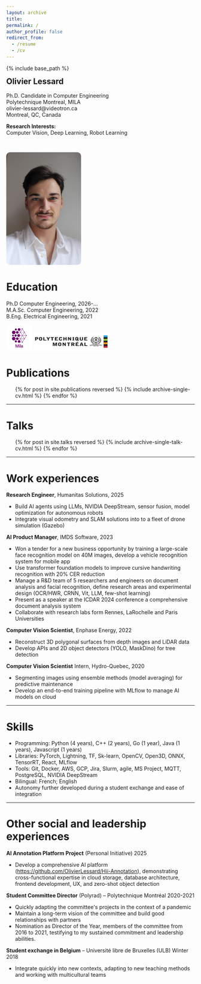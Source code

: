 ```yaml
---
layout: archive
title:
permalink: /
author_profile: false
redirect_from:
  - /resume
  - /cv
---
```


{% include base_path %}

<div style="display: flex; align-items: center; gap: 30px; margin-bottom: 30px; flex-wrap: wrap;">
  <div style="text-align: left; max-width: 400px;">
    <h2 style="margin-top: 0;"><strong>Olivier Lessard</strong></h2>
    <p>Ph.D. Candidate in Computer Engineering<br>
    Polytechnique Montreal, MILA<br>
    <i class="fa fa-envelope"></i> olivier-lessard@videotron.ca<br>
    <i class="fa fa-map-marker"></i> Montreal, QC, Canada</p>
    <p><strong>Research Interests:</strong><br>
    Computer Vision, Deep Learning, Robot Learning</p>
  </div>
  <div>
    <img src='/images/LinkedIn IMG_6997.JPG' width='200' style='border-radius: 10px;'>
  </div>
</div>

Education 
======

Ph.D    Computer Engineering,   2026-...<br>
M.A.Sc. Computer Engineering,   2022<br>
B.Eng.  Electrical Engineering, 2021<br>

<img src='/images/mila.jpg' width='70' height='70'>
<img src='/images/polymtl.png' width='200' height='50'><br>

Publications
======
  <ul>{% for post in site.publications reversed %}
    {% include archive-single-cv.html %}
  {% endfor %}</ul>

---

Talks
======
  <ul>{% for post in site.talks reversed %}
    {% include archive-single-talk-cv.html  %}
  {% endfor %}</ul>
  
<!-- Teaching
======
  <ul>{% for post in site.teaching reversed %}
    {% include archive-single-cv.html %}
  {% endfor %}</ul> -->

---

Work experiences
======
**Research Engineer**, Humanitas Solutions, 2025
  * Build AI agents using LLMs, NVIDIA DeepStream, sensor fusion, model optimization for autonomous robots
  * Integrate visual odometry and SLAM solutions into to a fleet of drone simulation (Gazebo)

**AI Product Manager**, IMDS Software, 2023 
  * Won a tender for a new business opportunity by training a large-scale face recognition model on 40M
images, develop a vehicle recognition system for mobile app
  * Use transformer foundation models to improve cursive handwriting recognition with 20% CER reduction
  * Manage a R&D team of 5 researchers and engineers on document analysis and facial recognition, define
research areas and experimental design (OCR/HWR, CRNN, Vit, LLM, few-shot learning)
  * Present as a speaker at the ICDAR 2024 conference a comprehensive document analysis system
  * Collaborate with research labs form Rennes, LaRochelle and Paris Universities

**Computer Vision Scientist**, Enphase Energy, 2022
  * Reconstruct 3D polygonal surfaces from depth images and LiDAR data
  * Develop APIs and 2D object detectors (YOLO, MaskDino) for tree detection

**Computer Vision Scientist** Intern, Hydro-Quebec, 2020
  * Segmenting images using ensemble methods (model averaging) for predictive maintenance
  * Develop an end-to-end training pipeline with MLflow to manage AI models on cloud

***

Skills
======
* Programming: Python (4 years), C++ (2 years), Go (1 year), Java (1 years), Javascript (1 years)
* Libraries: PyTorch, Lightning, TF, Sk-learn, OpenCV, Open3D, ONNX, TensorRT, React, MLflow
* Tools: Git, Docker, AWS, GCP, Jira, Slurm, agile, MS Project, MQTT, PostgreSQL, NVIDIA DeepStream
* Bilingual: French; English
* Autonomy further developed during a student exchange and ease of integration

---


Other social and leadership experiences
======
**AI Annotation Platform Project**  (Personal Initiative) 2025
  * Develop a comprehensive AI platform (https://github.com/OlivierLessard/Hii-Annotation), demonstrating cross-functional expertise in cloud storage, database architecture, frontend development, UX, and zero-shot object detection

**Student Committee Director** (Polyrad) – Polytechnique Montréal 2020-2021
  * Quickly adapting the committee's projects in the context of a pandemic
  * Maintain a long-term vision of the committee and build good relationships with partners
  * Nomination as Director of the Year, members of the committee from 2016 to 2021, testifying to my sustained commitment and leadership abilities.

**Student exchange in Belgium** – Université libre de Bruxelles (ULB) Winter 2018
  *  Integrate quickly into new contexts, adapting to new teaching methods and working with multicultural teams